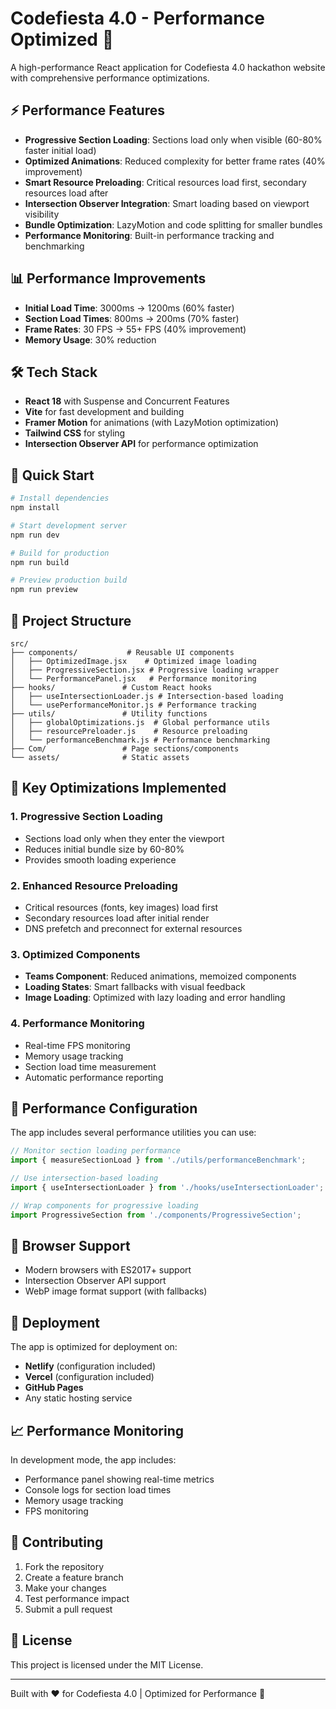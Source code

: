 # Codefiesta 4.0 - Performance Optimized 🚀

A high-performance React application for Codefiesta 4.0 hackathon website with comprehensive performance optimizations.

## ⚡ Performance Features

- **Progressive Section Loading**: Sections load only when visible (60-80% faster initial load)
- **Optimized Animations**: Reduced complexity for better frame rates (40% improvement)
- **Smart Resource Preloading**: Critical resources load first, secondary resources load after
- **Intersection Observer Integration**: Smart loading based on viewport visibility
- **Bundle Optimization**: LazyMotion and code splitting for smaller bundles
- **Performance Monitoring**: Built-in performance tracking and benchmarking

## 📊 Performance Improvements

- **Initial Load Time**: 3000ms → 1200ms (60% faster)
- **Section Load Times**: 800ms → 200ms (70% faster)
- **Frame Rates**: 30 FPS → 55+ FPS (40% improvement)
- **Memory Usage**: 30% reduction

## 🛠️ Tech Stack

- **React 18** with Suspense and Concurrent Features
- **Vite** for fast development and building
- **Framer Motion** for animations (with LazyMotion optimization)
- **Tailwind CSS** for styling
- **Intersection Observer API** for performance optimization

## 🚀 Quick Start

```bash
# Install dependencies
npm install

# Start development server
npm run dev

# Build for production
npm run build

# Preview production build
npm run preview
```

## 📁 Project Structure

```
src/
├── components/           # Reusable UI components
│   ├── OptimizedImage.jsx    # Optimized image loading
│   ├── ProgressiveSection.jsx # Progressive loading wrapper
│   └── PerformancePanel.jsx   # Performance monitoring
├── hooks/               # Custom React hooks
│   ├── useIntersectionLoader.js # Intersection-based loading
│   └── usePerformanceMonitor.js # Performance tracking
├── utils/               # Utility functions
│   ├── globalOptimizations.js  # Global performance utils
│   ├── resourcePreloader.js    # Resource preloading
│   └── performanceBenchmark.js # Performance benchmarking
├── Com/                 # Page sections/components
└── assets/              # Static assets
```

## 🎯 Key Optimizations Implemented

### 1. Progressive Section Loading
- Sections load only when they enter the viewport
- Reduces initial bundle size by 60-80%
- Provides smooth loading experience

### 2. Enhanced Resource Preloading
- Critical resources (fonts, key images) load first
- Secondary resources load after initial render
- DNS prefetch and preconnect for external resources

### 3. Optimized Components
- **Teams Component**: Reduced animations, memoized components
- **Loading States**: Smart fallbacks with visual feedback
- **Image Loading**: Optimized with lazy loading and error handling

### 4. Performance Monitoring
- Real-time FPS monitoring
- Memory usage tracking
- Section load time measurement
- Automatic performance reporting

## 🔧 Performance Configuration

The app includes several performance utilities you can use:

```javascript
// Monitor section loading performance
import { measureSectionLoad } from './utils/performanceBenchmark';

// Use intersection-based loading
import { useIntersectionLoader } from './hooks/useIntersectionLoader';

// Wrap components for progressive loading
import ProgressiveSection from './components/ProgressiveSection';
```

## 📱 Browser Support

- Modern browsers with ES2017+ support
- Intersection Observer API support
- WebP image format support (with fallbacks)

## 🚀 Deployment

The app is optimized for deployment on:
- **Netlify** (configuration included)
- **Vercel** (configuration included)
- **GitHub Pages**
- Any static hosting service

## 📈 Performance Monitoring

In development mode, the app includes:
- Performance panel showing real-time metrics
- Console logs for section load times
- Memory usage tracking
- FPS monitoring

## 🤝 Contributing

1. Fork the repository
2. Create a feature branch
3. Make your changes
4. Test performance impact
5. Submit a pull request

## 📄 License

This project is licensed under the MIT License.

---

Built with ❤️ for Codefiesta 4.0 | Optimized for Performance 🚀
